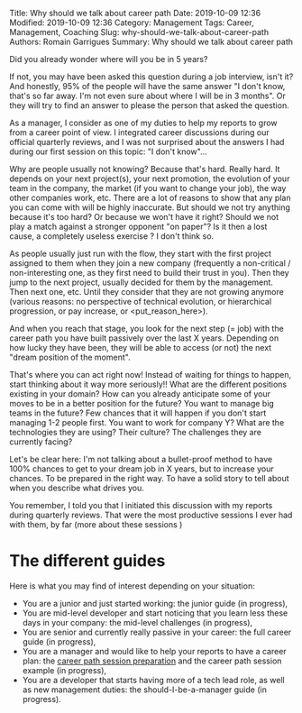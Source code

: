 Title: Why should we talk about career path
Date: 2019-10-09 12:36
Modified: 2019-10-09 12:36
Category: Management
Tags: Career, Management, Coaching
Slug: why-should-we-talk-about-career-path
Authors: Romain Garrigues
Summary: Why should we talk about career path

Did you already wonder where will you be in 5 years?

If not, you may have been asked this question during a job interview, isn't it?
And honestly, 95% of the people will have the same answer "I don't know, that's so far away. I'm not even sure about where I will be in 3 months". Or they will try to find an answer to please the person that asked the question.

As a manager, I consider as one of my duties to help my reports to grow from a career point of view. I integrated career discussions during our official quarterly reviews, and I was not surprised about the answers I had during our first session on this topic: "I don't know"...

Why are people usually not knowing? Because that's hard. Really hard.
It depends on your next project(s), your next promotion, the evolution of your team in the company, the market (if you want to change your job), the way other companies work, etc.
There are a lot of reasons to show that any plan you can come with will be highly inaccurate.
But should we not try anything because it's too hard? Or because we won't have it right? Should we not play a match against a stronger opponent "on paper"?
Is it then a lost cause, a completely useless exercise ? I don't think so.

As people usually just run with the flow, they start with the first project assigned to them when they join a new company (frequently a non-critical / non-interesting one, as they first need to build their trust in you). Then they jump to the next project, usually decided for them by the management. Then next one, etc. Until they consider that they are not growing anymore (various reasons: no perspective of technical evolution, or hierarchical progression, or pay increase, or <put_reason_here>).

And when you reach that stage, you look for the next step (= job) with the career path you have built passively over the last X years.
Depending on how lucky they have been, they will be able to access (or not) the next "dream position of the moment".

That's where you can act right now! Instead of waiting for things to happen, start thinking about it way more seriously!! What are the different positions existing in your domain? How can you already anticipate some of your moves to be in a better position for the future?
You want to manage big teams in the future? Few chances that it will happen if you don't start managing 1-2 people first.
You want to work for company Y? What are the technologies they are using? Their culture? The challenges they are currently facing?

Let's be clear here: I'm not talking about a bullet-proof method to have 100% chances to get to your dream job in X years, but to increase your chances. To be prepared in the right way. To have a solid story to tell about when you describe what drives you.

You remember, I told you that I initiated this discussion with my reports during quarterly reviews. That were the most productive sessions I ever had with them, by far (more about these sessions <here>)

# The different guides

Here is what you may find of interest depending on your situation:

- You are a junior and just started working: the junior guide (in progress),
- You are mid-level developer and start noticing that you learn less these days in your company: the mid-level challenges (in progress),
- You are senior and currently really passive in your career: the full career guide (in progress),
- You are a manager and would like to help your reports to have a career plan: the [career path session preparation]({filename}./career-path-session-preparation.md) and the career path session example (in progress),
- You are a developer that starts having more of a tech lead role, as well as new management duties: the should-I-be-a-manager guide (in progress).
